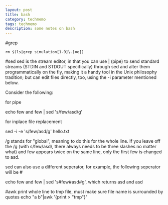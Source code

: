 ```yaml
---
layout: post
title: bash
category: techmemo
tags: techmemo
description: some notes on bash 
---
```



#grep

`rm $(ls|grep simulation[1-9]\.[oe])`


#sed 
sed is the stream editor, in that you can use | (pipe) to send standard streams (STDIN and STDOUT specifically) through sed and alter them programmatically on the fly, making it a handy tool in the Unix philosophy tradition; but can edit files directly, too, using the -i parameter mentioned below.

Consider the following:

for pipe

echo few and few | sed 's/few/asd/g'

for inplace file replacement 

sed -i -e 's/few/asd/g' hello.txt

/g stands for "global", meaning to do this for the whole line. If you leave off the /g (with s/few/asd/, there always needs to be three slashes no matter what) and few appears twice on the same line, only the first few is changed to asd.

sed can also use a different seperator, for example, the following seperator will be #

echo few and few | sed 's#few#asd#g', which returns asd and asd

#awk
print whole line to tmp file, must make sure file name is surrounded by quotes 
echo "a b"|awk '{print  > "tmp"}'

